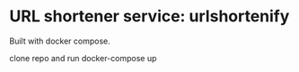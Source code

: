 # URL shortener service: urlshortenify

Built with docker compose.

clone repo and run docker-compose up
